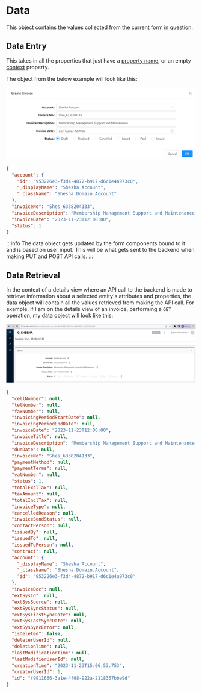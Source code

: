 # Data

This object contains the values collected from the current form in question.

## Data Entry

This takes in all the properties that just have a [property name](/docs/front-end-basics/form-components/common-component-properties#property-name-string), or an empty [context](/docs/front-end-basics/form-components/common-component-properties#context-object) property.

The object from the below example will look like this:

![Data Entry](./images/data1.png)

```json
{
  "account": {
    "id": "953226e3-f3d4-4872-b917-d6c1e4a973c0",
    "_displayName": "Shesha Account",
    "_className": "Shesha.Domain.Account"
  },
  "invoiceNo": "Shes_6338204133",
  "invoiceDescription": "Membership Management Support and Maintenance ",
  "invoiceDate": "2023-11-23T12:00:00",
  "status": 1
}
```

:::info
The data object gets updated by the form components bound to it and is based on user input. This will be what gets sent to the backend when making PUT and POST API calls.
:::

## Data Retrieval

In the context of a details view where an API call to the backend is made to retrieve information about a selected entity's attributes and properties, the data object will contain all the values retrieved from making the API call. For example, if I am on the details view of an invoice, performing a `GET` operation, my data object will look like this:

![Data Entry](./images/data2.png)

```json
{
  "cellNumber": null,
  "telNumber": null,
  "faxNumber": null,
  "invoicingPeriodStartDate": null,
  "invoicingPeriodEndDate": null,
  "invoiceDate": "2023-11-23T12:00:00",
  "invoiceTitle": null,
  "invoiceDescription": "Membership Management Support and Maintenance ",
  "dueDate": null,
  "invoiceNo": "Shes_6338204133",
  "paymentMethod": null,
  "paymentTerms": null,
  "vatNumber": null,
  "status": 1,
  "totalExclTax": null,
  "taxAmount": null,
  "totalInclTax": null,
  "invoiceType": null,
  "cancelledReason": null,
  "invoiceSendStatus": null,
  "contactPerson": null,
  "issuedBy": null,
  "issuedTo": null,
  "issuedToPerson": null,
  "contract": null,
  "account": {
    "_displayName": "Shesha Account",
    "_className": "Shesha.Domain.Account",
    "id": "953226e3-f3d4-4872-b917-d6c1e4a973c0"
  },
  "invoiceDoc": null,
  "extSysId": null,
  "extSysSource": null,
  "extSysSyncStatus": null,
  "extSysFirstSyncDate": null,
  "extSysLastSyncDate": null,
  "extSysSyncError": null,
  "isDeleted": false,
  "deleterUserId": null,
  "deletionTime": null,
  "lastModificationTime": null,
  "lastModifierUserId": null,
  "creationTime": "2023-11-23T15:06:53.753",
  "creatorUserId": 1,
  "id": "f9911666-3a1e-4f08-922a-2118367bbe9d"
}
```
